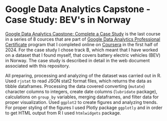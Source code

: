# Google Data Analytics Capstone - Case Study: BEV's in Norway
[Google Data Analytics Capstone: Complete a Case Study](https://www.coursera.org/learn/google-data-analytics-capstone) is the last course in a series of 8 cources that are part of [Google Data Analytics Professional Certificate](https://www.coursera.org/professional-certificates/google-data-analytics) program that I completed online on [Coursera](https://www.coursera.org/) in the first half of 2024. For the case study I chose track B, which meant that I have worked on a dataset that I found myself, that covers battery electric vehicles (BEV) in Norway. The case study is described in detail in the web document associated with this repository. 

All preparing, processing and analyzing of the dataset was carried out in R. Used `rjstat` to read JSON stat2 format files, which returns the data as tibble dataframes. Processing the data covered converting (`mutate`) character columns to integers, create date columns (`lubridate` package), calculations on `group_by` variables, merging dataframes, and filter data for proper visualization. Used `ggplot2` to create figures and analyzing trends. For proper styling of the figures I used Plotly package `ggplotly` and in order to get HTML output from R I used `htmlwidgets` package.
